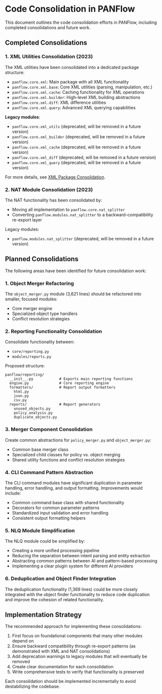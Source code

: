 # Code Consolidation in PANFlow

This document outlines the code consolidation efforts in PANFlow, including completed consolidations and future work.

## Completed Consolidations

### 1. XML Utilities Consolidation (2023)

The XML utilities have been consolidated into a dedicated package structure:
- `panflow.core.xml`: Main package with all XML functionality
- `panflow.core.xml.base`: Core XML utilities (parsing, manipulation, etc.)
- `panflow.core.xml.cache`: Caching functionality for XML operations
- `panflow.core.xml.builder`: High-level XML building abstractions
- `panflow.core.xml.diff`: XML difference utilities
- `panflow.core.xml.query`: Advanced XML querying capabilities

**Legacy modules**:
- `panflow.core.xml_utils` (deprecated, will be removed in a future version)
- `panflow.core.xml_builder` (deprecated, will be removed in a future version)
- `panflow.core.xml_cache` (deprecated, will be removed in a future version)
- `panflow.core.xml_diff` (deprecated, will be removed in a future version)
- `panflow.core.xml_query` (deprecated, will be removed in a future version)

For more details, see [XML Package Consolidation](xml_package.md).

### 2. NAT Module Consolidation (2023)

The NAT functionality has been consolidated by:
- Moving all implementation to `panflow.core.nat_splitter`
- Converting `panflow.modules.nat_splitter` to a backward-compatibility re-export layer

Legacy modules:
- `panflow.modules.nat_splitter` (deprecated, will be removed in a future version)

## Planned Consolidations

The following areas have been identified for future consolidation work:

### 1. Object Merger Refactoring

The `object_merger.py` module (3,621 lines) should be refactored into smaller, focused modules:
- Core merger engine
- Specialized object type handlers
- Conflict resolution strategies

### 2. Reporting Functionality Consolidation

Consolidate functionality between:
- `core/reporting.py`
- `modules/reports.py`

Proposed structure:
```
panflow/reporting/
  __init__.py            # Exports main reporting functions
  engine.py              # Core reporting engine
  formatters/            # Report output formatters
    html.py
    json.py
    csv.py
  reports/               # Report generators
    unused_objects.py
    policy_analysis.py
    duplicate_objects.py
```

### 3. Merger Component Consolidation

Create common abstractions for `policy_merger.py` and `object_merger.py`:
- Common base merger class
- Specialized child classes for policy vs. object merging
- Shared utility functions and conflict resolution strategies

### 4. CLI Command Pattern Abstraction

The CLI command modules have significant duplication in parameter handling, error handling, and output formatting.
Improvements would include:
- Common command base class with shared functionality
- Decorators for common parameter patterns
- Standardized input validation and error handling
- Consistent output formatting helpers

### 5. NLQ Module Simplification

The NLQ module could be simplified by:
- Creating a more unified processing pipeline
- Reducing the separation between intent parsing and entity extraction
- Abstracting common patterns between AI and pattern-based processing
- Implementing a clear plugin system for different AI providers

### 6. Deduplication and Object Finder Integration

The deduplication functionality (1,369 lines) could be more closely integrated with the object finder functionality
to reduce code duplication and improve the cohesion of related functionality.

## Implementation Strategy

The recommended approach for implementing these consolidations:

1. First focus on foundational components that many other modules depend on
2. Ensure backward compatibility through re-export patterns (as demonstrated with XML and NAT consolidations)
3. Add deprecation warnings to legacy modules that will eventually be removed
4. Create clear documentation for each consolidation
5. Write comprehensive tests to verify that functionality is preserved

Each consolidation should be implemented incrementally to avoid destabilizing the codebase.
